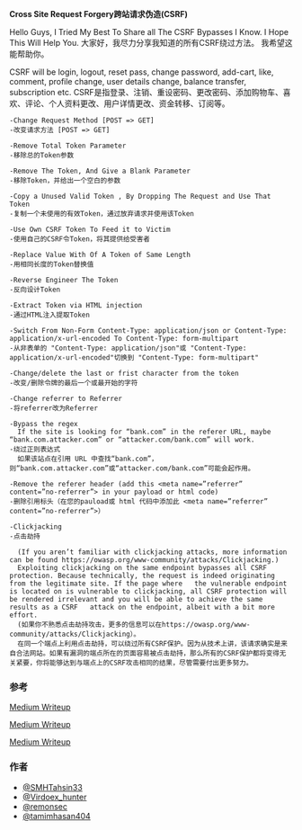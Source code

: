 **Cross Site Request Forgery跨站请求伪造(CSRF)**

Hello Guys, I Tried My Best To Share all The CSRF Bypasses I Know.
I Hope This Will Help You.
大家好，我尽力分享我知道的所有CSRF绕过方法。
我希望这能帮助你。

CSRF will be login, logout, reset pass, change password, add-cart, like, comment, profile change, user details change, balance transfer, subscription etc.
CSRF是指登录、注销、重设密码、更改密码、添加购物车、喜欢、评论、个人资料更改、用户详情更改、资金转移、订阅等。

```
-Change Request Method [POST => GET]
-改变请求方法 [POST => GET]

-Remove Total Token Parameter
-移除总的Token参数

-Remove The Token, And Give a Blank Parameter
-移除Token，并给出一个空白的参数

-Copy a Unused Valid Token , By Dropping The Request and Use That Token
-复制一个未使用的有效Token，通过放弃请求并使用该Token

-Use Own CSRF Token To Feed it to Victim
-使用自己的CSRF令Token，将其提供给受害者

-Replace Value With Of A Token of Same Length
-用相同长度的Token替换值 

-Reverse Engineer The Token
-反向设计Token

-Extract Token via HTML injection
-通过HTML注入提取Token

-Switch From Non-Form Content-Type: application/json or Content-Type: application/x-url-encoded To Content-Type: form-multipart
-从非表单的 "Content-Type: application/json"或 "Content-Type: application/x-url-encoded"切换到 "Content-Type: form-multipart"

-Change/delete the last or frist character from the token
-改变/删除令牌的最后一个或最开始的字符

-Change referrer to Referrer
-将referrer改为Referrer

-Bypass the regex
  If the site is looking for “bank.com” in the referer URL, maybe “bank.com.attacker.com” or “attacker.com/bank.com” will work.
-绕过正则表达式
  如果该站点在引用 URL 中查找“bank.com”，则“bank.com.attacker.com”或“attacker.com/bank.com”可能会起作用。

-Remove the referer header (add this <meta name=”referrer” content=”no-referrer”> in your payload or html code)
-删除引用标头（在您的pauload或 html 代码中添加此 <meta name=”referrer” content=”no-referrer”>）

-Clickjacking
-点击劫持

  (If you aren’t familiar with clickjacking attacks, more information can be found https://owasp.org/www-community/attacks/Clickjacking.)
  Exploiting clickjacking on the same endpoint bypasses all CSRF protection. Because technically, the request is indeed originating from the legitimate site. If the page where   the vulnerable endpoint is located on is vulnerable to clickjacking, all CSRF protection will be rendered irrelevant and you will be able to achieve the same results as a CSRF   attack on the endpoint, albeit with a bit more effort.
  (如果你不熟悉点击劫持攻击，更多的信息可以在https://owasp.org/www-community/attacks/Clickjacking）。
  在同一个端点上利用点击劫持，可以绕过所有CSRF保护。因为从技术上讲，该请求确实是来自合法网站。如果有漏洞的端点所在的页面容易被点击劫持，那么所有的CSRF保护都将变得无关紧要，你将能够达到与端点上的CSRF攻击相同的结果，尽管需要付出更多努力。
```

### 参考
[Medium Writeup](https://medium.com/swlh/intro-to-csrf-cross-site-request-forgery-9de669df03de)

[Medium Writeup](https://medium.com/swlh/attacking-sites-using-csrf-ba79b45b6efe)

[Medium Writeup](https://medium.com/swlh/bypassing-csrf-protection-c9b217175ee)


### 作者
* [@SMHTahsin33](https://twitter.com/SMHTahsin33)
* [@Virdoex_hunter](https://twitter.com/Virdoex_hunter)
* [@remonsec](https://twitter.com/remonsec)
* [@tamimhasan404](https://twitter.com/tamimhasan404)

